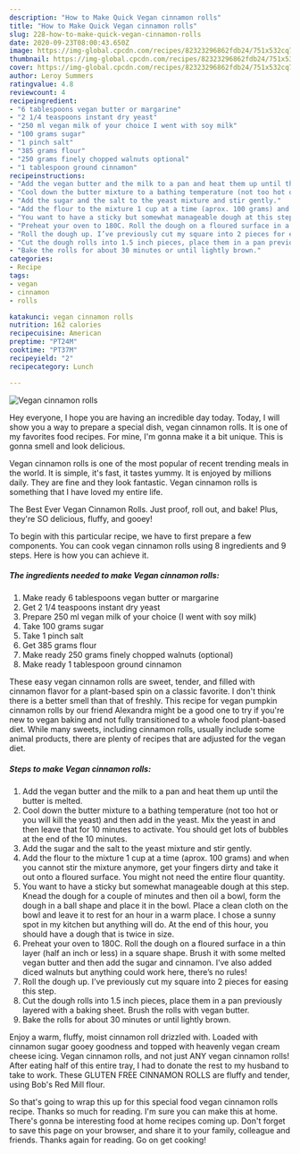 ```yaml
---
description: "How to Make Quick Vegan cinnamon rolls"
title: "How to Make Quick Vegan cinnamon rolls"
slug: 228-how-to-make-quick-vegan-cinnamon-rolls
date: 2020-09-23T08:00:43.650Z
image: https://img-global.cpcdn.com/recipes/82323296862fdb24/751x532cq70/vegan-cinnamon-rolls-recipe-main-photo.jpg
thumbnail: https://img-global.cpcdn.com/recipes/82323296862fdb24/751x532cq70/vegan-cinnamon-rolls-recipe-main-photo.jpg
cover: https://img-global.cpcdn.com/recipes/82323296862fdb24/751x532cq70/vegan-cinnamon-rolls-recipe-main-photo.jpg
author: Leroy Summers
ratingvalue: 4.8
reviewcount: 4
recipeingredient:
- "6 tablespoons vegan butter or margarine"
- "2 1/4 teaspoons instant dry yeast"
- "250 ml vegan milk of your choice I went with soy milk"
- "100 grams sugar"
- "1 pinch salt"
- "385 grams flour"
- "250 grams finely chopped walnuts optional"
- "1 tablespoon ground cinnamon"
recipeinstructions:
- "Add the vegan butter and the milk to a pan and heat them up until the butter is melted."
- "Cool down the butter mixture to a bathing temperature (not too hot or you will kill the yeast) and then add in the yeast. Mix the yeast in and then leave that for 10 minutes to activate. You should get lots of bubbles at the end of the 10 minutes."
- "Add the sugar and the salt to the yeast mixture and stir gently."
- "Add the flour to the mixture 1 cup at a time (aprox. 100 grams) and when you cannot stir the mixture anymore, get your fingers dirty and take it out onto a floured surface. You might not need the entire flour quantity."
- "You want to have a sticky but somewhat manageable dough at this step. Knead the dough for a couple of minutes and then oil a bowl, form the dough in a ball shape and place it in the bowl. Place a clean cloth on the bowl and leave it to rest for an hour in a warm place. I chose a sunny spot in my kitchen but anything will do. At the end of this hour, you should have a dough that is twice in size."
- "Preheat your oven to 180C. Roll the dough on a floured surface in a thin layer (half an inch or less) in a square shape. Brush it with some melted vegan butter and then add the sugar and cinnamon. I’ve also added diced walnuts but anything could work here, there’s no rules!"
- "Roll the dough up. I’ve previously cut my square into 2 pieces for easing this step."
- "Cut the dough rolls into 1.5 inch pieces, place them in a pan previously layered with a baking sheet. Brush the rolls with vegan butter."
- "Bake the rolls for about 30 minutes or until lightly brown."
categories:
- Recipe
tags:
- vegan
- cinnamon
- rolls

katakunci: vegan cinnamon rolls 
nutrition: 162 calories
recipecuisine: American
preptime: "PT24M"
cooktime: "PT37M"
recipeyield: "2"
recipecategory: Lunch

---
```



![Vegan cinnamon rolls](https://img-global.cpcdn.com/recipes/82323296862fdb24/751x532cq70/vegan-cinnamon-rolls-recipe-main-photo.jpg)

Hey everyone, I hope you are having an incredible day today. Today, I will show you a way to prepare a special dish, vegan cinnamon rolls. It is one of my favorites food recipes. For mine, I'm gonna make it a bit unique. This is gonna smell and look delicious.

Vegan cinnamon rolls is one of the most popular of recent trending meals in the world. It is simple, it's fast, it tastes yummy. It is enjoyed by millions daily. They are fine and they look fantastic. Vegan cinnamon rolls is something that I have loved my entire life.

The Best Ever Vegan Cinnamon Rolls. Just proof, roll out, and bake! Plus, they&#39;re SO delicious, fluffy, and gooey!


To begin with this particular recipe, we have to first prepare a few components. You can cook vegan cinnamon rolls using 8 ingredients and 9 steps. Here is how you can achieve it.

<!--inarticleads1-->

##### The ingredients needed to make Vegan cinnamon rolls:

1. Make ready 6 tablespoons vegan butter or margarine
1. Get 2 1/4 teaspoons instant dry yeast
1. Prepare 250 ml vegan milk of your choice (I went with soy milk)
1. Take 100 grams sugar
1. Take 1 pinch salt
1. Get 385 grams flour
1. Make ready 250 grams finely chopped walnuts (optional)
1. Make ready 1 tablespoon ground cinnamon


These easy vegan cinnamon rolls are sweet, tender, and filled with cinnamon flavor for a plant-based spin on a classic favorite. I don&#39;t think there is a better smell than that of freshly. This recipe for vegan pumpkin cinnamon rolls by our friend Alexandra might be a good one to try if you&#39;re new to vegan baking and not fully transitioned to a whole food plant-based diet. While many sweets, including cinnamon rolls, usually include some animal products, there are plenty of recipes that are adjusted for the vegan diet. 

<!--inarticleads2-->

##### Steps to make Vegan cinnamon rolls:

1. Add the vegan butter and the milk to a pan and heat them up until the butter is melted.
1. Cool down the butter mixture to a bathing temperature (not too hot or you will kill the yeast) and then add in the yeast. Mix the yeast in and then leave that for 10 minutes to activate. You should get lots of bubbles at the end of the 10 minutes.
1. Add the sugar and the salt to the yeast mixture and stir gently.
1. Add the flour to the mixture 1 cup at a time (aprox. 100 grams) and when you cannot stir the mixture anymore, get your fingers dirty and take it out onto a floured surface. You might not need the entire flour quantity.
1. You want to have a sticky but somewhat manageable dough at this step. Knead the dough for a couple of minutes and then oil a bowl, form the dough in a ball shape and place it in the bowl. Place a clean cloth on the bowl and leave it to rest for an hour in a warm place. I chose a sunny spot in my kitchen but anything will do. At the end of this hour, you should have a dough that is twice in size.
1. Preheat your oven to 180C. Roll the dough on a floured surface in a thin layer (half an inch or less) in a square shape. Brush it with some melted vegan butter and then add the sugar and cinnamon. I’ve also added diced walnuts but anything could work here, there’s no rules!
1. Roll the dough up. I’ve previously cut my square into 2 pieces for easing this step.
1. Cut the dough rolls into 1.5 inch pieces, place them in a pan previously layered with a baking sheet. Brush the rolls with vegan butter.
1. Bake the rolls for about 30 minutes or until lightly brown.


Enjoy a warm, fluffy, moist cinnamon roll drizzled with. Loaded with cinnamon sugar gooey goodness and topped with heavenly vegan cream cheese icing. Vegan cinnamon rolls, and not just ANY vegan cinnamon rolls! After eating half of this entire tray, I had to donate the rest to my husband to take to work. These GLUTEN FREE CINNAMON ROLLS are fluffy and tender, using Bob&#39;s Red Mill flour. 

So that's going to wrap this up for this special food vegan cinnamon rolls recipe. Thanks so much for reading. I'm sure you can make this at home. There's gonna be interesting food at home recipes coming up. Don't forget to save this page on your browser, and share it to your family, colleague and friends. Thanks again for reading. Go on get cooking!
